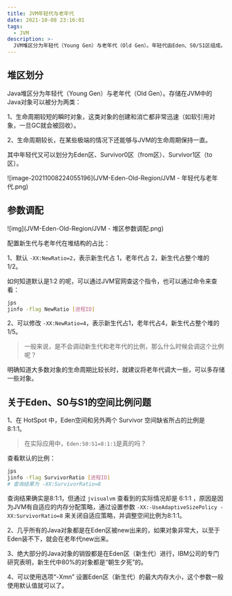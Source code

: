 ```yaml
---
title: JVM年轻代与老年代
date: 2021-10-08 23:16:01
tags:
  - JVM
description: >-
  JVM堆区分为年轻代（Young Gen）与老年代（Old Gen）。年轻代由Eden、S0/S1区组成。
---
```


## 堆区划分

Java堆区分为年轻代（Young Gen）与老年代（Old Gen）。存储在JVM中的Java对象可以被分为两类：

1、生命周期较短的瞬时对象，这类对象的创建和消亡都非常迅速（如软引用对象，一旦GC就会被回收）。

2、生命周期较长，在某些极端的情况下还能够与JVM的生命周期保持一直。

其中年轻代又可以划分为Eden区、Survivor0区（from区）、Survivor1区（to区）。

![image-20211008224055196](JVM-Eden-Old-Region/JVM - 年轻代与老年代.png)

## 参数调配

![img](JVM-Eden-Old-Region/JVM - 堆区参数调配.png)

配置新生代与老年代在堆结构的占比：

1、默认 `-XX:NewRatio=2`，表示新生代占 1，老年代占 2，新生代占整个堆的 1/2。

如何知道默认是1:2 的呢，可以通过JVM官网查这个指令，也可以通过命令来查看：

```bash
jps
jinfo -flag NewRatio [进程ID]
```

2、可以修改 `-XX:NewRatio=4`，表示新生代占1，老年代占4，新生代占整个堆的 1/5。

> 一般来说，是不会调动新生代和老年代的比例，那么什么时候会调这个比例呢？

明确知道大多数对象的生命周期比较长时，就建议将老年代调大一些，可以多存储一些对象。

## 关于Eden、S0与S1的空间比例问题

1、在 HotSpot 中，Eden空间和另外两个 Survivor 空间缺省所占的比例是 8:1:1。

> 在实际应用中，`Eden:S0:S1=8:1:1`是真的吗？

查看默认的比例：

```bash
jps
jinfo -flag SurvivorRatio [进程ID]
# 查询结果为 -XX:SurvivorRatio=8
```

查询结果确实是8:1:1，但通过 `jvisualvm` 查看到的实际情况却是 6:1:1 ，原因是因为JVM有自适应的内存分配策略，通过设置参数 `-XX:-UseAdaptiveSizePolicy -XX:SurvivorRatio=8` 来关闭自适应策略，并调整空间比例为8:1:1。

2、几乎所有的Java对象都是在Eden区被new出来的，如果对象非常大，以至于Eden装不下，就会在老年代new出来。

3、绝大部分的Java对象的销毁都是在Eden区（新生代）进行，IBM公司的专门研究表明，新生代中80%的对象都是“朝生夕死”的。

4、可以使用选项“-Xmn” 设置Eden区（新生代）的最大内存大小，这个参数一般使用默认值就可以了。

